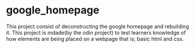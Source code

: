 # google_homepage
This project consist of deconstructing the google homepage and rebuilding it. This project is mdade(by the odin project) to test learners knowledge of how elements are being placed on a webpage that is; basic html and css.